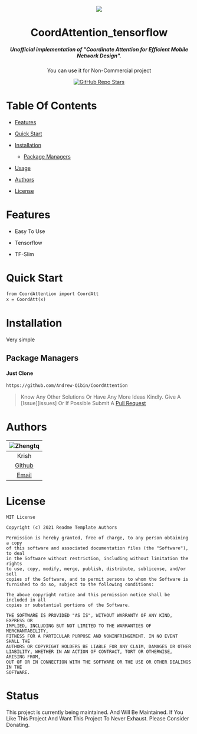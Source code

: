 <div align="center" id="top"><p><a href="https://app.codacy.com/gh/krishdevdb/readme-template/dashboard"><img src="https://img.shields.io/codacy/grade/1a76cd48727846d7804203b3f7ff66ed?style=flat-square"></a>
  <br>
  <h1>CoordAttention_tensorflow</h1>
  <h5>Unofficial implementation of "Coordinate Attention for Efficient Mobile Network Design".</h5>
  <p>
  You can use it for Non-Commercial project
  </p>
  <a href="https://github.com/Zhengtq/CoordAttention_tensorflow/stargazers"><img alt="GitHub Repo Stars" src="https://img.shields.io/github/stars/krishdevdb/readme-template?logo=Github&amp;style=for-the-badge">
</a></div>

# Table Of Contents

*   [Features](#features)

*   [Quick Start](#quick-start)

*   [Installation](#installation)

    *   [Package Managers](#package-managers)

*   [Usage](#usage)

*   [Authors](#authors)

*   [License](#license)


# Features

*   Easy To Use 

*   Tensorflow 
*   TF-Slim


# Quick Start


```markdown
from CoordAttention import CoordAtt 
x = CoordAtt(x) 
```


# Installation

Very simple


## Package Managers

#### Just Clone 

```bash
https://github.com/Andrew-Qibin/CoordAttention
```


    

> Know Any Other Solutions Or Have Any More Ideas Kindly. Give A [Issue][issues] Or If Possible Submit A [Pull Request](https://github.com/Zhengtq/BFQ/pulls)


# Authors

| ![Zhengtq](https://github.com/Zhengtq) |
| :----------------------------------------------------------: |
| Krish |
| [Github](https://github.com/Zhengtq) |
| [Email](mailto:1553866519@qq.com) |


# License
```
MIT License

Copyright (c) 2021 Readme Template Authors

Permission is hereby granted, free of charge, to any person obtaining a copy
of this software and associated documentation files (the "Software"), to deal
in the Software without restriction, including without limitation the rights
to use, copy, modify, merge, publish, distribute, sublicense, and/or sell
copies of the Software, and to permit persons to whom the Software is
furnished to do so, subject to the following conditions:

The above copyright notice and this permission notice shall be included in all
copies or substantial portions of the Software.

THE SOFTWARE IS PROVIDED "AS IS", WITHOUT WARRANTY OF ANY KIND, EXPRESS OR
IMPLIED, INCLUDING BUT NOT LIMITED TO THE WARRANTIES OF MERCHANTABILITY,
FITNESS FOR A PARTICULAR PURPOSE AND NONINFRINGEMENT. IN NO EVENT SHALL THE
AUTHORS OR COPYRIGHT HOLDERS BE LIABLE FOR ANY CLAIM, DAMAGES OR OTHER
LIABILITY, WHETHER IN AN ACTION OF CONTRACT, TORT OR OTHERWISE, ARISING FROM,
OUT OF OR IN CONNECTION WITH THE SOFTWARE OR THE USE OR OTHER DEALINGS IN THE
SOFTWARE.
```

# Status

This project is currently being maintained. And Will Be Maintained. If You Like This Project And Want This Project To Never Exhaust. Please Consider Donating.

